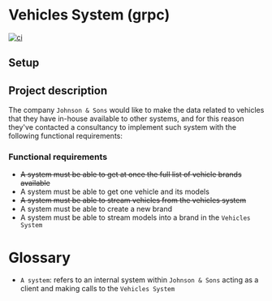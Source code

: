 # Vehicles System (grpc)

[![ci](https://github.com/flowck/vehicles-system/actions/workflows/ci.yml/badge.svg)](https://github.com/flowck/vehicles-system/actions/workflows/ci.yml)

## Setup

## Project description

The company `Johnson & Sons` would like to make the data related to vehicles that they have in-house available to other systems,
and for this reason they've contacted a consultancy to implement such system with the following functional requirements:

### Functional requirements

- ~~A system must be able to get at once the full list of vehicle brands available~~
- A system must be able to get one vehicle and its models
- ~~A system must be able to stream vehicles from the vehicles system~~ 
- A system must be able to create a new brand
- A system must be able to stream models into a brand in the `Vehicles System`

# Glossary

- `A system`: refers to an internal system within `Johnson & Sons` acting as a client and making calls to the `Vehicles System`